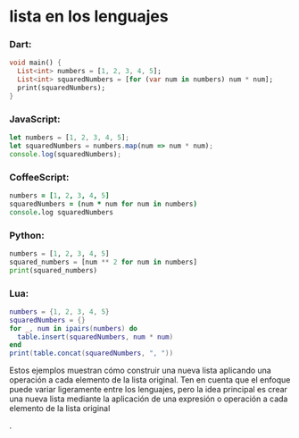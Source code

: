 # lista en los lenguajes

### Dart:
```dart
void main() {
  List<int> numbers = [1, 2, 3, 4, 5];
  List<int> squaredNumbers = [for (var num in numbers) num * num];
  print(squaredNumbers);
}
```

### JavaScript:
```javascript
let numbers = [1, 2, 3, 4, 5];
let squaredNumbers = numbers.map(num => num * num);
console.log(squaredNumbers);
```

### CoffeeScript:
```coffeescript
numbers = [1, 2, 3, 4, 5]
squaredNumbers = (num * num for num in numbers)
console.log squaredNumbers
```

### Python:
```python
numbers = [1, 2, 3, 4, 5]
squared_numbers = [num ** 2 for num in numbers]
print(squared_numbers)
```

### Lua:
```lua
numbers = {1, 2, 3, 4, 5}
squaredNumbers = {}
for _, num in ipairs(numbers) do
  table.insert(squaredNumbers, num * num)
end
print(table.concat(squaredNumbers, ", "))
```

Estos ejemplos muestran cómo construir una nueva lista aplicando una operación a cada elemento de la lista original. Ten en cuenta que el enfoque puede variar ligeramente entre los lenguajes, pero la idea principal es crear una nueva lista mediante la aplicación de una expresión o operación a cada elemento de la lista original


.
